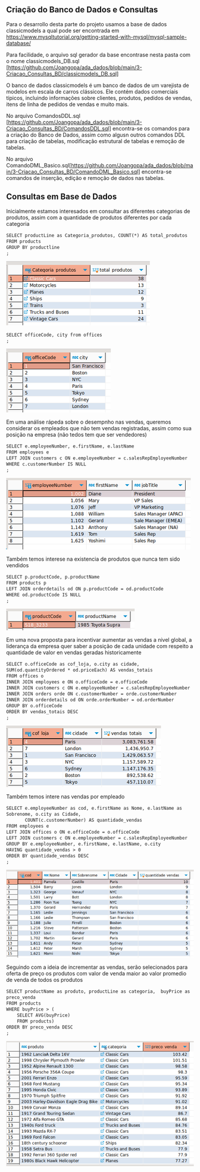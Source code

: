 ## Criação do Banco de Dados e Consultas

Para o desarrollo desta parte do projeto usamos a base de dados classicmodels a qual pode ser encontrada em https://www.mysqltutorial.org/getting-started-with-mysql/mysql-sample-database/ 

Para facilidade, o arquivo sql gerador da base encontrase nesta pasta com o nome classicmodels_DB.sql [https://github.com/Joangopa/ada_dados/blob/main/3-Criacao_Consultas_BD/classicmodels_DB.sql]


O banco de dados classicmodels é um banco de dados de um varejista de modelos em escala de carros clássicos. Ele contém dados comerciais típicos, incluindo informações sobre clientes, produtos, pedidos de vendas, itens de linha de pedidos de vendas e muito mais. 

No arquivo ComandosDDL.sql [https://github.com/Joangopa/ada_dados/blob/main/3-Criacao_Consultas_BD/ComandosDDL.sql] encontra-se os comandos para a criação do Banco de Dados, assim como algusn outros comandos DDL para criação de tabelas, modificação estrutural de tabelas e remoção de tabelas.
 
No arquivo  ComandoDML_Basico.sql[https://github.com/Joangopa/ada_dados/blob/main/3-Criacao_Consultas_BD/ComandoDML_Basico.sql] encontra-se comandos de inserção, edição e remoção de dados nas tabelas.


## Consultas em Base de Dados

Inicialmente estamos interesados em consultar as diferentes categorias de produtos, assim com a quantidade de produtos diferentes por cada categoria
```
SELECT productLine as Categoria_produtos, COUNT(*) AS total_produtos
FROM products
GROUP BY productline
;
```
![categoria_produtos](https://github.com/Joangopa/ada_dados/blob/main/3-Criacao_Consultas_BD/resultados_consultas/categoria_produtos.png)

```
SELECT officeCode, city from offices
;
```
![unidades](https://github.com/Joangopa/ada_dados/blob/main/3-Criacao_Consultas_BD/resultados_consultas/lojas.png)

Em uma análise rápeda sobre o desempnho nas vendas, queremos considerar os empleados que não tem vendas registradas, assim como sua posição na empresa (não tedos tem que ser vendedores)
```
SELECT e.employeeNumber, e.firstName, e.lastName
FROM employees e
LEFT JOIN customers c ON e.employeeNumber = c.salesRepEmployeeNumber
WHERE c.customerNumber IS NULL
;
```
![empleados_sem_vendas](https://github.com/Joangopa/ada_dados/blob/main/3-Criacao_Consultas_BD/resultados_consultas/empleados_semVendas.png)


Também temos interese na existencia de produtos que nunca tem sido vendidos 
``` 
SELECT p.productCode, p.productName
FROM products p
LEFT JOIN orderdetails od ON p.productCode = od.productCode
WHERE od.productCode IS NULL
;
```
![produtos_nao_vendidos](https://github.com/Joangopa/ada_dados/blob/main/3-Criacao_Consultas_BD/resultados_consultas/produto_sem_vendas.png)


Em uma nova proposta para incentivar aumentar as vendas a nivel global, a liderança da empresa quer saber a posição de cada unidade com respeito a quantidade de valor en vendas geradas historicamente
```
SELECT o.officeCode as cof_loja, o.city as cidade, SUM(od.quantityOrdered * od.priceEach) AS vendas_totais
FROM offices o
INNER JOIN employees e ON o.officeCode = e.officeCode
INNER JOIN customers c ON e.employeeNumber = c.salesRepEmployeeNumber
INNER JOIN orders orde ON c.customerNumber = orde.customerNumber
INNER JOIN orderdetails od ON orde.orderNumber = od.orderNumber
GROUP BY o.officeCode
ORDER BY vendas_totais DESC
;
```
![valor_vendas_lojas](https://github.com/Joangopa/ada_dados/blob/main/3-Criacao_Consultas_BD/resultados_consultas/vendas_lojas.png)



Também temos intere nas vendas por empleado
```
SELECT e.employeeNumber as cod, e.firstName as Nome, e.lastName as Sobrenome, o.city as Cidade,
       COUNT(c.customerNumber) AS quantidade_vendas
FROM employees e
LEFT JOIN offices o ON e.officeCode = o.officeCode
LEFT JOIN customers c ON e.employeeNumber = c.salesRepEmployeeNumber
GROUP BY e.employeeNumber, e.firstName, e.lastName, o.city
HAVING quantidade_vendas > 0
ORDER BY quantidade_vendas DESC 
;
```
![quantidade_vendas_empleado](https://github.com/Joangopa/ada_dados/blob/main/3-Criacao_Consultas_BD/resultados_consultas/quantidade_vendas_empleado.png)



Seguindo com a ideia de incrementar as vendas, serão selecionados para oferta de preço os produtos com valor de venda maior ao valor promedio de venda de todos os produtos
```
SELECT productName as produto, productLine as categoria,  buyPrice as preco_venda
FROM products
WHERE buyPrice > (
    SELECT AVG(buyPrice) 
    FROM products)
ORDER BY preco_venda DESC
;
```
![mais_caros_promedio](https://github.com/Joangopa/ada_dados/blob/main/3-Criacao_Consultas_BD/resultados_consultas/mais_caros_promedio.png)





